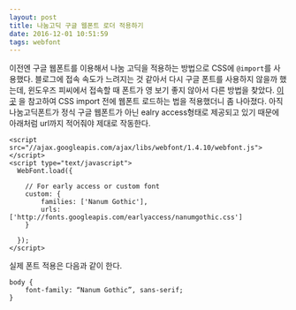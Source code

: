 ```yaml
---
layout: post
title: 나눔고딕 구글 웹폰트 로더 적용하기
date: 2016-12-01 10:51:59
tags: webfont
---
```

이전엔 구글 웹폰트를 이용해서 나눔 고딕을 적용하는 방법으로 CSS에 `@import`를 사용했다. 블로그에 접속 속도가 느려지는 것 같아서 다시 구글 폰트를 사용하지 않을까 했는데, 윈도우즈 피씨에서 접속할 때 폰트가 영 보기 좋지 않아서 다른 방법을 찾았다. [이곳](http://www.letmecompile.com/%EB%82%98%EB%88%94%EA%B3%A0%EB%94%95-%EA%B5%AC%EA%B8%80-%EC%9B%B9%ED%8F%B0%ED%8A%B8webfont-%EC%82%AC%EC%9A%A9%ED%95%98%EA%B8%B0/ "나눔고딕 구글 웹폰트(Webfont) 사용하기 | Knowledge Logger") 을 참고하여 CSS import 전에 웹폰트 로드하는 법을 적용했더니 좀 나아졌다. 아직 나눔고딕폰트가 정식 구글 웹폰트가 아닌 ealry access형태로 제공되고 있기 때문에 아래처럼 url까지 적어줘야 제대로 작동한다.

```
<script src="//ajax.googleapis.com/ajax/libs/webfont/1.4.10/webfont.js"></script>
<script type="text/javascript">
  WebFont.load({
 
    // For early access or custom font
    custom: {
        families: ['Nanum Gothic'],
        urls: ['http://fonts.googleapis.com/earlyaccess/nanumgothic.css']
    }
 
  });
</script>
```

실제 폰트 적용은 다음과 같이 한다.

```
body {
	font-family: “Nanum Gothic”, sans-serif;
}
```

